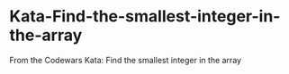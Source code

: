 # Kata-Find-the-smallest-integer-in-the-array

From the Codewars Kata: Find the smallest integer in the array